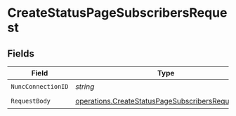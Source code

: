 # CreateStatusPageSubscribersRequest


## Fields

| Field                                                                                                                  | Type                                                                                                                   | Required                                                                                                               | Description                                                                                                            |
| ---------------------------------------------------------------------------------------------------------------------- | ---------------------------------------------------------------------------------------------------------------------- | ---------------------------------------------------------------------------------------------------------------------- | ---------------------------------------------------------------------------------------------------------------------- |
| `NuncConnectionID`                                                                                                     | *string*                                                                                                               | :heavy_check_mark:                                                                                                     | N/A                                                                                                                    |
| `RequestBody`                                                                                                          | [operations.CreateStatusPageSubscribersRequestBody](../../models/operations/createstatuspagesubscribersrequestbody.md) | :heavy_check_mark:                                                                                                     | N/A                                                                                                                    |